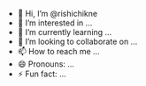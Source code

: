 - 👋 Hi, I’m @rishichikne
- 👀 I’m interested in ...
- 🌱 I’m currently learning ...
- 💞️ I’m looking to collaborate on ...
- 📫 How to reach me ...
- 😄 Pronouns: ...
- ⚡ Fun fact: ...

<!---
rishichikne/rishichikne is a ✨ special ✨ repository because its `README.md` (this file) appears on your GitHub profile.
You can click the Preview link to take a look at your changes.
--->
